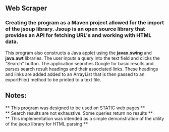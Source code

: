 ## Web Scraper
### Creating the program as a **Maven** project allowed for the import of the **jsoup** library. **Jsoup** is an open source library that provides an API for fetching URL's and working with HTML data.
This program also constructs a Java applet using the **javax.swing** and **java.awt**
libraries. The user inputs a query into the text field and clicks the "Search" button. The application searches Google for basic results
and parses search result headings and their associated links. These headings and links are added added to an ArrayList
that is then passed to an exportFile() method to be printed to a text file.

## Notes:
** This program was designed to be used on STATIC web pages ** </br>
** Search results are not exhaustive. Some queries return no results ** </br>
** This implementation was intended as a simple demonstration of the utility of the jsoup library for HTML parsing **
